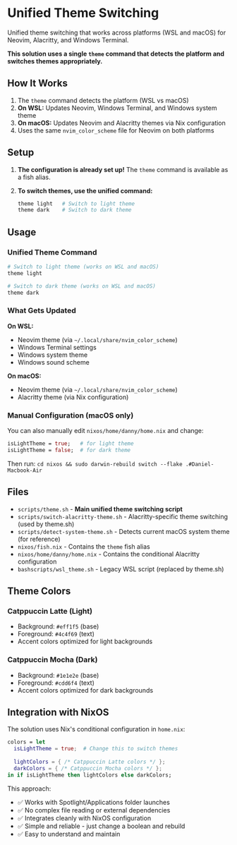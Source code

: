 # Unified Theme Switching

Unified theme switching that works across platforms (WSL and macOS) for Neovim, Alacritty, and Windows Terminal.

**This solution uses a single `theme` command that detects the platform and switches themes appropriately.**

## How It Works

1. The `theme` command detects the platform (WSL vs macOS)
2. **On WSL:** Updates Neovim, Windows Terminal, and Windows system theme
3. **On macOS:** Updates Neovim and Alacritty themes via Nix configuration
4. Uses the same `nvim_color_scheme` file for Neovim on both platforms

## Setup

1. **The configuration is already set up!** The `theme` command is available as a fish alias.

2. **To switch themes, use the unified command:**
   ```bash
   theme light   # Switch to light theme
   theme dark    # Switch to dark theme
   ```

## Usage

### Unified Theme Command
```bash
# Switch to light theme (works on WSL and macOS)
theme light

# Switch to dark theme (works on WSL and macOS)
theme dark
```

### What Gets Updated

**On WSL:**
- Neovim theme (via `~/.local/share/nvim_color_scheme`)
- Windows Terminal settings
- Windows system theme
- Windows sound scheme

**On macOS:**
- Neovim theme (via `~/.local/share/nvim_color_scheme`)
- Alacritty theme (via Nix configuration)

### Manual Configuration (macOS only)
You can also manually edit `nixos/home/danny/home.nix` and change:
```nix
isLightTheme = true;   # for light theme
isLightTheme = false;  # for dark theme
```
Then run: `cd nixos && sudo darwin-rebuild switch --flake .#Daniel-Macbook-Air`

## Files

- `scripts/theme.sh` - **Main unified theme switching script**
- `scripts/switch-alacritty-theme.sh` - Alacritty-specific theme switching (used by theme.sh)
- `scripts/detect-system-theme.sh` - Detects current macOS system theme (for reference)
- `nixos/fish.nix` - Contains the `theme` fish alias
- `nixos/home/danny/home.nix` - Contains the conditional Alacritty configuration
- `bashscripts/wsl_theme.sh` - Legacy WSL script (replaced by theme.sh)

## Theme Colors

### Catppuccin Latte (Light)
- Background: `#eff1f5` (base)
- Foreground: `#4c4f69` (text)
- Accent colors optimized for light backgrounds

### Catppuccin Mocha (Dark)
- Background: `#1e1e2e` (base)
- Foreground: `#cdd6f4` (text)
- Accent colors optimized for dark backgrounds

## Integration with NixOS

The solution uses Nix's conditional configuration in `home.nix`:

```nix
colors = let
  isLightTheme = true;  # Change this to switch themes
  
  lightColors = { /* Catppuccin Latte colors */ };
  darkColors = { /* Catppuccin Mocha colors */ };
in if isLightTheme then lightColors else darkColors;
```

This approach:
- ✅ Works with Spotlight/Applications folder launches
- ✅ No complex file reading or external dependencies
- ✅ Integrates cleanly with NixOS configuration
- ✅ Simple and reliable - just change a boolean and rebuild
- ✅ Easy to understand and maintain